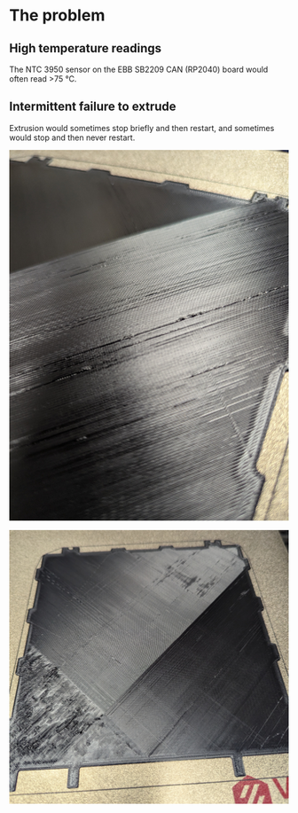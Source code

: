 # The problem


## High temperature readings

The NTC 3950 sensor on the EBB SB2209 CAN (RP2040) board would often
read >75 °C.


## Intermittent failure to extrude

Extrusion would sometimes stop briefly and then restart, and sometimes
would stop and then never restart.

![](images/extrusion-problem-0.jpg)

![](images/extrusion-problem-1.jpg)
